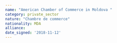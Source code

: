 ```yaml
---
name: "American Chamber of Commerce in Moldova "
category: private_sector
nature: "Chambre de commerce"
nationality: MDA
alliance: 
date_signed: '2018-11-12'
---
```

    